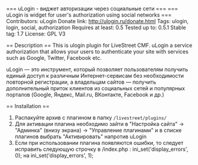 === uLogin - виджет авторизации через социальные сети ===
=== uLogin is widget for user's authorization using social networks ===
Contributors: uLogin
Donate link: http://ulogin.ru/donate.html
Tags: ulogin, login, social, authorization
Requires at least: 0.5
Tested up to: 0.5.1
Stable tag: 1.7
License: GPL V3

== Description ==
This is ulogin plugin for LiveStreet CMF.
uLogin a service authorization that allows your users to authenticate your site with services such as Google, Twitter, Facebook etc.

uLogin — это инструмент, который позволяет пользователям получить единый доступ к различным Интернет-сервисам без необходимости повторной регистрации,
а владельцам сайтов — получить дополнительный приток клиентов из социальных сетей и популярных порталов (Google, Яндекс, Mail.ru, ВКонтакте, Facebook и др.)

== Installation ==

1. Распакуйте архив с плагином в папку `/livestreet/plugins/`
2. Для активации плагина необходимо зайти в 
   "Настройка сайта" -> "Админка" (внизу экрана) -> "Управление плагинами" и в списке плагинов выбрать "Активировать" напротив uLogin
3. Если при использовании плагина появляются ошибки, то следует исправить следующую строчку в /index.php :
    ini_set('display_errors', 0); на ini_set('display_errors', 1);
   
